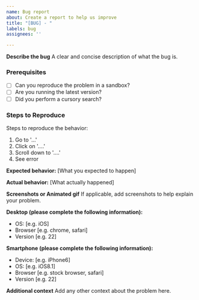 ```yaml
---
name: Bug report
about: Create a report to help us improve
title: "[BUG] - "
labels: bug
assignees: ''

---
```


**Describe the bug**
A clear and concise description of what the bug is.

### Prerequisites

* [ ] Can you reproduce the problem in a sandbox?
* [ ] Are you running the latest version?
* [ ] Did you perform a cursory search?

### Steps to Reproduce
Steps to reproduce the behavior:
1. Go to '...'
2. Click on '....'
3. Scroll down to '....'
4. See error

**Expected behavior:** [What you expected to happen]

**Actual behavior:** [What actually happened]

**Screenshots or Animated gif**
If applicable, add screenshots to help explain your problem.

**Desktop (please complete the following information):**
 - OS: [e.g. iOS]
 - Browser [e.g. chrome, safari]
 - Version [e.g. 22]

**Smartphone (please complete the following information):**
 - Device: [e.g. iPhone6]
 - OS: [e.g. iOS8.1]
 - Browser [e.g. stock browser, safari]
 - Version [e.g. 22]

**Additional context**
Add any other context about the problem here.
